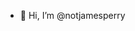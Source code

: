 - 👋 Hi, I’m @notjamesperry

<!---
notjamesperry/notjamesperry is a ✨ special ✨ repository because its `README.md` (this file) appears on your GitHub profile.
You can click the Preview link to take a look at your changes.
--->

